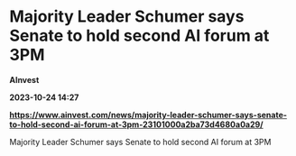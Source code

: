 # Majority Leader Schumer says Senate to hold second AI forum at 3PM
**AInvest**

**2023-10-24 14:27**

**https://www.ainvest.com/news/majority-leader-schumer-says-senate-to-hold-second-ai-forum-at-3pm-23101000a2ba73d4680a0a29/**

Majority Leader Schumer says Senate to hold second AI forum at 3PM